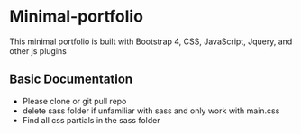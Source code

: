 # Minimal-portfolio
This minimal portfolio is built with Bootstrap 4, CSS, JavaScript, Jquery, and other js plugins
## Basic Documentation
* Please clone or git pull repo
* delete sass folder if unfamiliar with sass and only work with main.css
* Find all css partials in the sass folder

